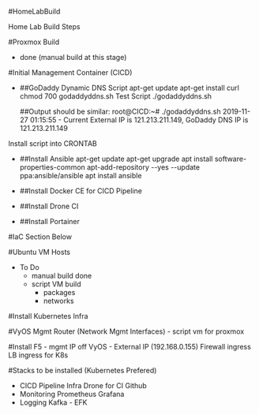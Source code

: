 #HomeLabBuild

Home Lab Build Steps

#Proxmox Build
 - done (manual build at this stage)

#Initial Management Container (CICD)
 - ##GoDaddy Dynamic DNS Script
   apt-get update
   apt-get install curl
   chmod 700 godaddyddns.sh 
   Test Script ./godaddyddns.sh
   
   ##Output should be similar:
   root@CICD:~# ./godaddyddns.sh 
   2019-11-27 01:15:55 - Current External IP is 121.213.211.149, GoDaddy DNS IP is 121.213.211.149

  Install script into CRONTAB
   


 - ##Install Ansible
    apt-get update
    apt-get upgrade
    apt install software-properties-common
    apt-add-repository --yes --update ppa:ansible/ansible
    apt install ansible

- ##Install Docker CE for CICD Pipeline

 - ##Install Drone CI
  
 - ##Install Portainer


#IaC Section Below

#Ubuntu VM Hosts
 - To Do
    - manual build done
    - script VM build
        - packages
        - networks

#Install Kubernetes Infra


#VyOS Mgmt Router (Network Mgmt Interfaces)
    -   script vm for proxmox

#Install F5
    - mgmt IP off VyOS
    - External IP (192.168.0.155)
        Firewall ingress
        LB ingress for K8s


#Stacks to be installed (Kubernetes Prefered)
- CICD Pipeline Infra
        Drone for CI
        Github
- Monitoring
        Prometheus
        Grafana
- Logging
        Kafka - EFK

    